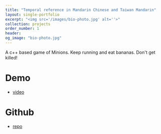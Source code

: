 ```yaml
---
title: "Temporal reference in Mandarin Chinese and Taiwan Mandarin"
layout: single-portfolio
excerpt: "<img src='/images/bio-photo.jpg' alt=''>"
collection: projects
order_number: 1
header:
og_image: "bio-photo.jpg"
---
```


A c++ based game of Minions. Keep running and eat bananas. Don't get killed!

Demo 
======
* [video](https://www.youtube.com/watch?v=5ZsmPJ2sm04&fbclid=IwAR0dP_NIaNfAYmW3wBxJhcEWSS3uVGnSsG4pbj3z9qTsjU4pa9ef_fZ0P44)

Github
=====
* [repo](https://github.com/evamo0508/minions_game)